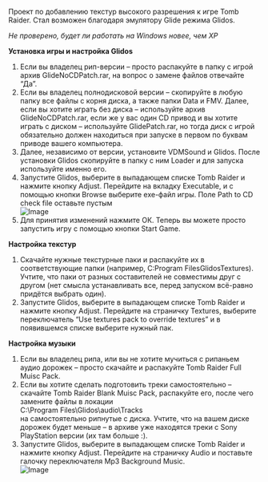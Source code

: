 Проект по добавлению текстур высокого разрешения к игре Tomb Raider. Стал возможен благодаря эмулятору Glide режима Glidos.  

*Не проверено, будет ли работать на Windows новее, чем XP*
  
**Установка игры и настройка Glidos**

1.  Если вы владелец рип-версии – просто распакуйте в папку с игрой архив GlideNoCDPatch.rar, на вопрос о замене файлов отвечайте “Да”.
2.  Если вы владелец полнодисковой версии – скопируйте в любую папку все файлы с корня диска, а также папки Data и FMV. Далее, если вы хотите играть без диска – используйте архив GlideNoCDPatch.rar, если же у вас один CD привод и вы хотите играть с диском – используйте GlidePatch.rar, но тогда диск с игрой обязательно должен находиться при запуске в первом по буквам приводе вашего компьютера.
3.  Далее, независимо от версии, установите VDMSound и Glidos. После установки Glidos скопируйте в папку с ним Loader и для запуска используйте именно его.
4.  Запустите Glidos, выберите в выпадающем списке Tomb Raider и нажмите кнопку Adjust. Перейдите на вкладку Executable, и с помощью кнопки Browse выберите exe-файл игры. Поле Path to CD check file оставьте пустым  
    ![Image]()
5.  Для принятия изменений нажмите ОК. Теперь вы можете просто запустить игру с помощью кнопки Start Game.

  
**Настройка текстур**

1.  Скачайте нужные текстурные паки и распакуйте их в соответствующие папки (например, C:Program FilesGlidosTextures). Учтите, что паки от разных составителей не совместимы друг с другом (нет смысла устанавливать все, перед запуском всё-равно придётся выбрать один).
2.  Запустите Glidos, выберите в выпадающем списке Tomb Raider и нажмите кнопку Adjust. Перейдите на страничку Textures, выберите переключатель “Use textures pack to override textures” и в появившемся списке выберите нужный пак.
  
**Настройка музыки**

1.  Если вы владелец рипа, или вы не хотите мучиться с рипаньем аудио дорожек – просто скачайте и распакуйте Tomb Raider Full Muisc Pack.
2.  Если вы хотите сделать подготовить треки самостоятельно – скачайте Tomb Raider Blank Muisc Pack, распакуйте его, после чего замените файлы в локации  
    C:\Program Files\Glidos\audio\Tracks  
    на самостоятельно рипнутые с диска. Учтите, что на вашем диске дорожек будет меньше – в архиве уже находятся треки с Sony PlayStation версии (их там больше :).
3.  Запустите Glidos, выберите в выпадающем списке Tomb Raider и нажмите кнопку Adjust. Перейдите на страничку Audio и поставьте галочку переключателя Mp3 Background Music.  
    ![Image]()
